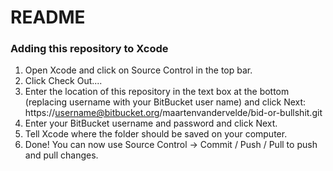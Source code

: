 # README #

### Adding this repository to Xcode ###

1. Open Xcode and click on Source Control in the top bar.
2. Click Check Out....
3. Enter the location of this repository in the text box at the bottom (replacing username with your BitBucket user name) and click Next: https://username@bitbucket.org/maartenvandervelde/bid-or-bullshit.git
4. Enter your BitBucket username and password and click Next.
5. Tell Xcode where the folder should be saved on your computer.
6. Done! You can now use Source Control -> Commit / Push / Pull to push and pull changes.